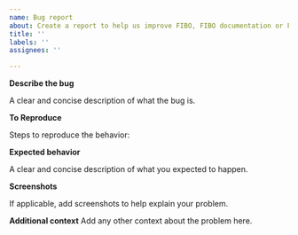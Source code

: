 ```yaml
---
name: Bug report
about: Create a report to help us improve FIBO, FIBO documentation or FIBO website
title: ''
labels: ''
assignees: ''

---
```


**Describe the bug**

A clear and concise description of what the bug is.

**To Reproduce**

Steps to reproduce the behavior:

**Expected behavior**

A clear and concise description of what you expected to happen.

**Screenshots**

If applicable, add screenshots to help explain your problem.

**Additional context**
Add any other context about the problem here.
